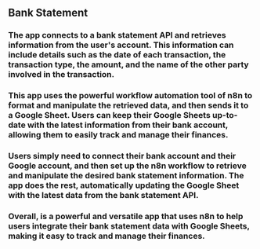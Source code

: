 ## Bank Statement

### The app connects to a bank statement API and retrieves information from the user's account. This information can include details such as the date of each transaction, the transaction type, the amount, and the name of the other party involved in the transaction.

### This app uses the powerful workflow automation tool of n8n to format and manipulate the retrieved data, and then sends it to a Google Sheet. Users can keep their Google Sheets up-to-date with the latest information from their bank account, allowing them to easily track and manage their finances.

### Users simply need to connect their bank account and their Google account, and then set up the n8n workflow to retrieve and manipulate the desired bank statement information. The app does the rest, automatically updating the Google Sheet with the latest data from the bank statement API.

### Overall, is a powerful and versatile app that uses n8n to help users integrate their bank statement data with Google Sheets, making it easy to track and manage their finances.